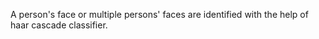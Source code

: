 
A person's face or multiple persons' faces are identified with the help of haar cascade classifier. 
